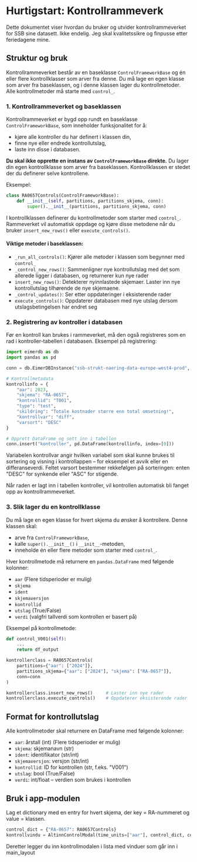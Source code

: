 
# Hurtigstart: Kontrollrammeverk

Dette dokumentet viser hvordan du bruker og utvider kontrollrammeverket for SSB sine datasett.
Ikke endelig. Jeg skal kvalitetssikre og finpusse etter feriedagene mine.

## Struktur og bruk

Kontrollrammeverket består av en baseklasse `ControlFrameworkBase` og én eller flere kontrollklasser som arver fra denne. Du må lage en egen klasse som arver fra baseklassen, og i denne klassen lager du kontrollmetoder. Alle kontrollmetoder må starte med `control_`.

### 1. Kontrollrammeverket og baseklassen

Kontrollrammeverket er bygd opp rundt en baseklasse `ControlFrameworkBase`, som inneholder funksjonalitet for å:
- kjøre alle kontroller du har definert i klassen din,
- finne nye eller endrede kontrollutslag,
- laste inn disse i databasen.

**Du skal ikke opprette en instans av `ControlFrameworkBase` direkte.** Du lager din egen kontrollklasse som arver fra baseklassen. Kontrollklassen er stedet der du definerer selve kontrollene.

Eksempel:
```python
class RA0657Controls(ControlFrameworkBase):
    def __init__(self, partitions, partitions_skjema, conn):
        super().__init__(partitions, partitions_skjema, conn)
```

I kontrollklassen definerer du kontrollmetoder som starter med `control_`. Rammeverket vil automatisk oppdage og kjøre disse metodene når du bruker `insert_new_rows()` eller `execute_controls()`.

#### Viktige metoder i baseklassen:

- `_run_all_controls()`: Kjører alle metoder i klassen som begynner med `control_`
- `_control_new_rows()`: Sammenligner nye kontrollutslag med det som allerede ligger i databasen, og returnerer kun nye rader
- `insert_new_rows()`: Detekterer nyinnlastede skjemaer. Laster inn nye kontrollutslag tilhørende de nye skjemaene.
- `_control_updates()`: Ser etter oppdateringer i eksisterende rader
- `execute_controls()`: Oppdaterer databasen med nye utslag dersom utslagsbetingelsen har endret seg

### 2. Registrering av kontroller i databasen

Før en kontroll kan brukes i rammeverket, må den også registreres som en rad i kontroller-tabellen i databasen.
Eksempel på registrering:

```python
import eimerdb as db
import pandas as pd

conn = db.EimerDBInstance("ssb-strukt-naering-data-europe-west4-prod", "svalbardbasen")

# Kontrollmetadata
kontrollinfo = {
    "aar": 2023,
    "skjema": "RA-0657",
    "kontrollid": "T001",
    "type": "test",
    "skildring": "Totale kostnader større enn total omsetning!",
    "kontrollvar": "diff",
    "varsort": "DESC"
}

# Opprett DataFrame og sett inn i tabellen
conn.insert("kontroller", pd.DataFrame(kontrollinfo, index=[0]))

```

Variabelen kontrollvar angir hvilken variabel som skal kunne brukes til sortering og visning i kontrollappen – for eksempel et avvik eller en differanseverdi.
Feltet varsort bestemmer rekkefølgen på sorteringen: enten "DESC" for synkende eller "ASC" for stigende.

Når raden er lagt inn i tabellen kontroller, vil kontrollen automatisk bli fanget opp av kontrollrammeverket.

### 3. Slik lager du en kontrollklasse

Du må lage en egen klasse for hvert skjema du ønsker å kontrollere. Denne klassen skal:
- arve fra `ControlFrameworkBase`,
- kalle `super().__init__()` i `__init__`-metoden,
- inneholde én eller flere metoder som starter med `control_`.

Hver kontrollmetode må returnere en `pandas.DataFrame` med følgende kolonner:
- `aar` (Flere tidsperioder er mulig)
- `skjema`
- `ident`
- `skjemaversjon`
- `kontrollid`
- `utslag` (True/False)
- `verdi` (valgfri tallverdi som kontrollen er basert på)

Eksempel på kontrollmetode:
```python
def control_V001(self):
    ...
    return df_output
```

```python
kontrollerclass = RA0657Controls(
    partitions={"aar": ["2024"]},
    partitions_skjema={"aar": ["2024"], "skjema": ["RA-0657"]},
    conn=conn
)

kontrollerclass.insert_new_rows()     # Laster inn nye rader
kontrollerclass.execute_controls()    # Oppdaterer eksisterende rader
```

## Format for kontrollutslag

Alle kontrollmetoder skal returnere en DataFrame med følgende kolonner:
- `aar`: årstall (int) (Flere tidsperioder er mulig)
- `skjema`: skjemanavn (str)
- `ident`: identifikator (str/int)
- `skjemaversjon`: versjon (str/int)
- `kontrollid`: ID for kontrollen (str, f.eks. "V001")
- `utslag`: bool (True/False)
- `verdi`: int/float – verdien som brukes i kontrollen

## Bruk i app-modulen

Lag et dictionary med en entry for hvert skjema, der key = RA-nummeret og value = klassen.

```python
control_dict = {"RA-0657": RA0657Controls}
kontrollvindu = AltinnControlModal(time_units=["aar"], control_dict, conn)
```

Deretter legger du inn kontrollmodalen i lista med vinduer som går inn i main_layout
